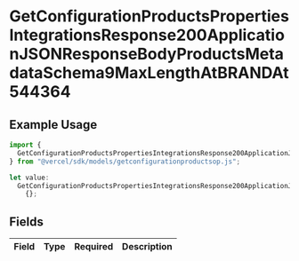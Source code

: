 # GetConfigurationProductsPropertiesIntegrationsResponse200ApplicationJSONResponseBodyProductsMetadataSchema9MaxLengthAtBRANDAt544364

## Example Usage

```typescript
import {
  GetConfigurationProductsPropertiesIntegrationsResponse200ApplicationJSONResponseBodyProductsMetadataSchema9MaxLengthAtBRANDAt544364,
} from "@vercel/sdk/models/getconfigurationproductsop.js";

let value:
  GetConfigurationProductsPropertiesIntegrationsResponse200ApplicationJSONResponseBodyProductsMetadataSchema9MaxLengthAtBRANDAt544364 =
    {};
```

## Fields

| Field       | Type        | Required    | Description |
| ----------- | ----------- | ----------- | ----------- |